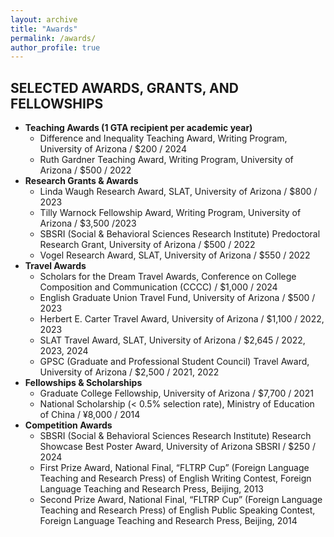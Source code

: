 ```yaml
---
layout: archive
title: "Awards"
permalink: /awards/
author_profile: true
---
```



## SELECTED AWARDS, GRANTS, AND FELLOWSHIPS

* **Teaching Awards (1 GTA recipient per academic year)**
  *  Difference and Inequality Teaching Award, Writing Program, University of Arizona / $200 / 2024
  *  Ruth Gardner Teaching Award, Writing Program, University of Arizona / $500 / 2022
* **Research Grants & Awards**
  *  Linda Waugh Research Award, SLAT, University of Arizona / $800 / 2023
  *  Tilly Warnock Fellowship Award, Writing Program, University of Arizona / $3,500 /2023
  *  SBSRI (Social & Behavioral Sciences Research Institute) Predoctoral Research Grant, University of Arizona / $500 / 2022
  *  Vogel Research Award, SLAT, University of Arizona / $550 / 2022                                     
* **Travel Awards**
  *  Scholars for the Dream Travel Awards, Conference on College Composition and Communication (CCCC) / $1,000 / 2024
  *  English Graduate Union Travel Fund, University of Arizona / $500 / 2023
  *  Herbert E. Carter Travel Award, University of Arizona / $1,100 / 2022, 2023
  *  SLAT Travel Award, SLAT, University of Arizona / $2,645 / 2022, 2023, 2024
  *  GPSC (Graduate and Professional Student Council) Travel Award, University of Arizona / $2,500 / 2021, 2022
* **Fellowships & Scholarships**
  *  Graduate College Fellowship, University of Arizona / $7,700 / 2021
  *  National Scholarship (< 0.5% selection rate), Ministry of Education of China / ¥8,000 / 2014
* **Competition Awards**    
  *  SBSRI (Social & Behavioral Sciences Research Institute) Research Showcase Best Poster Award, University of Arizona SBSRI / $250 / 2024
  *  First Prize Award, National Final, “FLTRP Cup” (Foreign Language Teaching and Research Press) of English Writing Contest, Foreign Language Teaching and Research Press, Beijing, 2013
  *  Second Prize Award, National Final, “FLTRP Cup” (Foreign Language Teaching and Research Press) of English Public Speaking Contest, Foreign Language Teaching and Research Press, Beijing, 2014






                                                                                                                               
